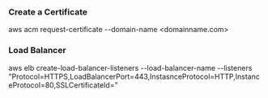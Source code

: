 ### Create a Certificate

aws acm request-certificate --domain-name <domainname.com>

### Load Balancer 

aws elb create-load-balancer-listeners --load-balancer-name <ELB-name> --listeners "Protocol=HTTPS,LoadBalancerPort=443,InstasnceProtocol=HTTP,InstanceProtocol=80,SSLCertificateId=<ARN>"

